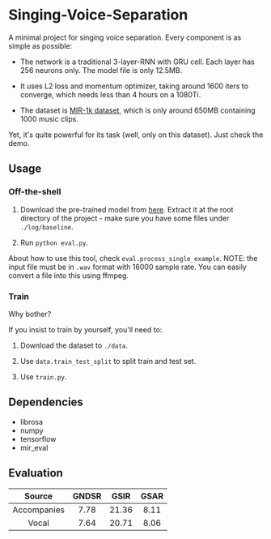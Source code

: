 # Singing-Voice-Separation

A minimal project for singing voice separation. Every component is as simple as possible:

* The network is a traditional 3-layer-RNN with GRU cell. Each layer has 256 neurons only. The model file is only 12.5MB.

* It uses L2 loss and momentum optimizer, taking around 1600 iters to converge, which needs less than 4 hours on a 1080Ti.

* The dataset is [MIR-1k dataset](http://mirlab.org/dataset/public/), which is only around 650MB containing 1000 music clips.

Yet, it's quite powerful for its task (well, only on this dataset). Just check the demo.

## Usage

### Off-the-shell

1. Download the pre-trained model from [here](https://drive.google.com/file/d/1at1mEuPb92eJBHoOXFWnXGdSkktQ8Avu/view?usp=sharing). Extract it at the root directory of the project - make sure you have some files under `./log/baseline`.

2. Run `python eval.py`.

About how to use this tool, check `eval.process_single_example`. NOTE: the input file must be in `.wav` format with 16000 sample rate. You can easily convert a file into this using ffmpeg.

### Train

Why bother?

If you insist to train by yourself, you'll need to:

1. Download the dataset to `./data`.

2. Use `data.train_test_split` to split train and test set.

3. Use `train.py`.

## Dependencies

- librosa
- numpy
- tensorflow
- mir_eval

## Evaluation

| Source | GNDSR | GSIR  | GSAR |
| :--: | :---: | :---: | :--: |
| Accompanies | 7.78  | 21.36 | 8.11 |
| Vocal | 7.64  | 20.71 | 8.06 |

